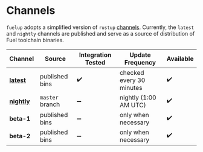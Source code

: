 # Channels

`fuelup` adopts a simplified version of `rustup` [channels](https://rust-lang.github.io/rustup/concepts/channels.html). Currently, the `latest` and `nightly` channels are published and serve as a source of distribution of Fuel toolchain binaries.

| Channel       | Source          | Integration Tested   | Update Frequency         | Available |
| ------------- | --------------- | -------------------- | ------------------------ | --------- |
| **[latest]**  | published bins  | ✔️                    | checked every 30 minutes  | ✔️         |
| **[nightly]** | `master` branch | ➖                   | nightly (1:00 AM UTC)     | ✔️         |
| **beta-1**    | published bins  | ➖                   | only when necessary       | ✔️         |
| **beta-2**    | published bins  | ➖                   | only when necessary       | ✔️         |

[latest]: latest.html
[nightly]: nightly.html
[beta-1]: beta-1.html
[beta-2]: beta-2.html
